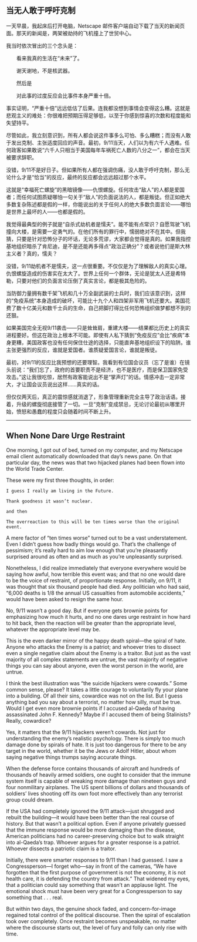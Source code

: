 ## 当无人敢于呼吁克制

一天早晨，我起床后打开电脑，Netscape 邮件客户端自动下载了当天的新闻页面。那天的新闻是，两架被劫持的飞机撞上了世贸中心。

我当时依次冒出的三个念头是：

　　看来我真的生活在“未来”了。

　　谢天谢地，不是核武器。

　　然后是

　　对此事的过度反应会比事件本身严重十倍。

事实证明，“严重十倍”远远低估了后果。连我都没想到事情会变得这么糟。这就是悲观主义的难处：你很难把预期压得足够低，以至于你感到惊喜的次数和程度能和失望持平。

尽管如此，我立刻意识到，所有人都会说这件事多么可怕、多么糟糕；而没有人敢于发出克制、主张适度回应的声音。最初，9/11当天，人们以为有六千人遇难。任何政客如果敢说“六千人只相当于美国每年车祸死亡人数的八分之一”，都会在当天被要求辞职。

没错，9/11不是好日子。但如果所有人都在强调伤痛，没人敢于呼吁克制，那么无论什么才是“恰当”的反应，最终的反应都会远远超过那个水平。

这就是“幸福死亡螺旋”的黑暗镜像——仇恨螺旋。任何攻击“敌人”的人都是爱国者；而任何试图质疑哪怕一句关于“敌人”的负面说法的人，都是叛徒。但正如绝大多数复杂陈述都是假的一样，你能说出的关于任何人的绝大多数负面言论——哪怕是世界上最坏的人——也都是假的。

我觉得最典型的例子就是“自杀式劫机者是懦夫”。能不能有点常识？自愿驾驶飞机撞向大楼，是需要一定勇气的。在他们所有的罪行中，懦弱绝对不在其中。但我猜，只要是针对恐怖分子的坏话，无论多荒谬，大家都会觉得是真的。如果我指控基地组织暗杀了肯尼迪，是不是还能再多得点“政治正确分”？或者说他们是斯大林主义者？真的，懦夫？

没错，9/11劫机者不是懦夫，这一点很重要。不仅仅是为了理解敌人的真实心理。仇恨螺旋造成的伤害实在太大了。世界上任何一个群体，无论是犹太人还是希特勒，只要对他们的负面言论压倒了真实言论，都是极其危险的。

当防御力量拥有数千架飞机和几十万全副武装的士兵时，我们应该意识到，这样的“免疫系统”本身造成的破坏，可能比十九个人和四架非军用飞机还要大。美国花费了数十亿美元和数千士兵的生命，自己把脚打得比任何恐怖组织做梦都想不到的还狠。

如果美国完全无视9/11袭击——只是耸耸肩，重建大楼——结果都比历史上的真实进程要好。但这在政治上根本不可能。即使有人私下猜到“免疫反应”会比“疾病”本身更糟，美国政客也没有任何保住仕途的选择，只能直奔基地组织设下的陷阱。谁主张更强烈的反应，谁就是爱国者。谁质疑爱国言论，谁就是叛徒。

最初，对9/11的反应比我预想的还要理智。我看到有位国会议员（忘了是谁）在镜头前说：“我们忘了，政府的首要职责不是经济，也不是医疗，而是保卫国家免受攻击。”这让我很吃惊，居然有政客能说出不是“掌声灯”的话。情感冲击一定非常大，才让国会议员说出这样……真实的话。

但仅仅两天后，真正的震惊感就消退了，形象管理重新完全主导了政治话语。接着，升级的螺旋彻底接管了一切。一旦“克制”变成禁忌，无论讨论最初从哪里开始，愤怒和愚蠢的程度只会随着时间不断上升。

---

## When None Dare Urge Restraint

One morning, I got out of bed, turned on my computer, and my Netscape email client automatically downloaded that day’s news pane. On that particular day, the news was that two hijacked planes had been flown into the World Trade Center.

These were my first three thoughts, in order:

	I guess I really am living in the Future.

	Thank goodness it wasn’t nuclear.

	and then

	The overreaction to this will be ten times worse than the original event.

A mere factor of “ten times worse” turned out to be a vast understatement. Even I didn’t guess how badly things would go. That’s the challenge of pessimism; it’s really hard to aim low enough that you’re pleasantly surprised around as often and as much as you’re unpleasantly surprised.

Nonetheless, I did realize immediately that everyone everywhere would be saying how awful, how terrible this event was; and that no one would dare to be the voice of restraint, of proportionate response. Initially, on 9/11, it was thought that six thousand people had died. Any politician who had said, “6,000 deaths is 1/8 the annual US casualties from automobile accidents,” would have been asked to resign the same hour.

No, 9/11 wasn’t a good day. But if everyone gets brownie points for emphasizing how much it hurts, and no one dares urge restraint in how hard to hit back, then the reaction will be greater than the appropriate level, whatever the appropriate level may be.

This is the even darker mirror of the happy death spiral—the spiral of hate. Anyone who attacks the Enemy is a patriot; and whoever tries to dissect even a single negative claim about the Enemy is a traitor. But just as the vast majority of all complex statements are untrue, the vast majority of negative things you can say about anyone, even the worst person in the world, are untrue.

I think the best illustration was “the suicide hijackers were cowards.” Some common sense, please? It takes a little courage to voluntarily fly your plane into a building. Of all their sins, cowardice was not on the list. But I guess anything bad you say about a terrorist, no matter how silly, must be true. Would I get even more brownie points if I accused al-Qaeda of having assassinated John F. Kennedy? Maybe if I accused them of being Stalinists? Really, cowardice?

Yes, it matters that the 9/11 hijackers weren’t cowards. Not just for understanding the enemy’s realistic psychology. There is simply too much damage done by spirals of hate. It is just too dangerous for there to be any target in the world, whether it be the Jews or Adolf Hitler, about whom saying negative things trumps saying accurate things.

When the defense force contains thousands of aircraft and hundreds of thousands of heavily armed soldiers, one ought to consider that the immune system itself is capable of wreaking more damage than nineteen guys and four nonmilitary airplanes. The US spent billions of dollars and thousands of soldiers’ lives shooting off its own foot more effectively than any terrorist group could dream.

If the USA had completely ignored the 9/11 attack—just shrugged and rebuilt the building—it would have been better than the real course of history. But that wasn’t a political option. Even if anyone privately guessed that the immune response would be more damaging than the disease, American politicians had no career-preserving choice but to walk straight into al-Qaeda’s trap. Whoever argues for a greater response is a patriot. Whoever dissects a patriotic claim is a traitor.

Initially, there were smarter responses to 9/11 than I had guessed. I saw a Congressperson—I forget who—say in front of the cameras, “We have forgotten that the first purpose of government is not the economy, it is not health care, it is defending the country from attack.” That widened my eyes, that a politician could say something that wasn’t an applause light. The emotional shock must have been very great for a Congressperson to say something that . . . real.

But within two days, the genuine shock faded, and concern-for-image regained total control of the political discourse. Then the spiral of escalation took over completely. Once restraint becomes unspeakable, no matter where the discourse starts out, the level of fury and folly can only rise with time.